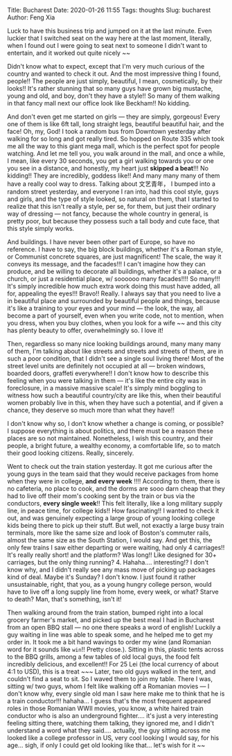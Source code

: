 Title: Bucharest
Date: 2020-01-26 11:55
Tags: thoughts
Slug: bucharest
Author: Feng Xia

Luck to have this business trip and jumped on it at the last
minute. Even luckier that I switched seat on the way here at the last
moment, literally, when I found out I were going to seat next to
someone I didn't want to entertain, and it worked out quite nicely ~~

Didn't know what to expect, except that I'm very much curious of the
country and wanted to check it out. And the most impressive thing I
found, people!! The people are just simply, beautiful, I mean,
cosmetically, by their looks!! It's rather stunning that so many guys
have grown big mustache, young and old, and boy, don't they have a
style!! So many of them walking in that fancy mall next our office
look like Beckham!! No kidding.

And don't even get me started on girls &mdash; they are simply,
gorgeous! Every one of them is like 6ft tall, long straight legs,
beautiful beautiful hair, and the face! Oh, my, God! I took a random
bus from Downtown yesterday after walking for so long and got really
tired. So hopped on Route 335 which took me all the way to this giant
mega mall, which is the perfect spot for people watching. And let me
tell you, you walk around in the mall, and once a while, I mean, like
every 30 seconds, you get a girl walking towards you or one you see in
a distance, and honestly, my heart just **skipped a beat**!!! No
kidding!! They are incredibly, goddess like!! And many many many of
them have a really cool way to dress. Talking about 文艺青年， I
bumped into a random street yesterday, and everyone I ran into, had
this cool style, guys and girls, and the type of style looked, so
natural on them, that I started to realize that this isn't really a
style, per se, for them, but just their ordinary way of dressing
&mdash; not fancy, because the whole country in general, is pretty
poor, but because they possess such a tall body and cute face, that
this style simply works.

And buildings. I have never been other part of Europe, so have no
reference. I have to say, the big block buildings, whether it's a
Roman style, or Communist concrete squares, are just magnificent! The
scale, the way it conveys its message, and the facades!!! I can't
imagine how they can produce, and be willing to decorate all
buildings, whether it's a palace, or a church, or just a residential
place, w/ soooooo many facades!!!! So many!!! It's simply incredible
how much extra work doing this must have added, all for, appealing the
eyes!!! Bravo!! Really. I always say that you need to live a in
beautiful place and surrounded by beautiful people and things, because
it's like a training to your eyes and your mind &mdash; the look, the
way, all become a part of yourself, even when you write code, not to
mention, when you dress, when you buy clothes, when you look for a
wife ~~ and this city has plenty beauty to offer, overwhelmingly so. I
love it!

Then, regardless so many nice looking buildings around, many many many
of them, I'm talking about like streets and streets and streets of
them, are in such a poor condition, that I didn't see a single soul
living there! Most of the street level units are definitely not
occupied at all &mdash; broken windows, boarded doors, graffeti
everywhere!! I don't know how to describe this feeling when you were
talking in them &mdash; it's like the entire city was in foreclosure,
in a massive massive scale! It's simply mind boggling to witness how
such a beautiful country/city are like this, when their beautiful
women probably live in this, when they have such a potential, and if
given a chance, they deserve so much more than what they have!!

I don't know why so, I don't know whether a change is coming, or
possible? I suppose everything is about politics, and there must be a
reason these places are so not maintained. Nonetheless, I wish this
country, and their people, a bright future, a wealthy economy, a
comfortable life, so to match their good looking citizens. Really,
sincerely.

Went to check out the train station yesterday. It got me curious after
the young guys in the team said that they would receive packages from
home when they were in college, **and every week** !!!! According to
them, there is no cafeteria, no place to cook, and the dorms are sooo
darn cheap that they had to live off their mom's cooking sent by the
train or bus via the conductors, **every single week**!! This felt
literally, like a long military supply line, in peace time, for
college kids!! How fascinating!! I wanted to check it out, and was
genuinely expecting a large group of young looking college kids being
there to pick up their stuff. But well, not exactly a large busy train
terminals, more like the same size and look of Boston's commuter
rails, almost the same size as the South Station, I would say. And get
this, the only few trains I saw either departing or were waiting, had
only 4 carriages!! It's really really short! and the platform? Was
long!! Like designed for 30+ carriages, but the only thing
running? 4. Hahaha.... interesting!? I don't know why, and I didn't
really see any mass move of picking up packages kind of deal. Maybe
it's Sunday? I don't know. I just found it rather unsustainable,
right, that you, as a young hungry college person, would have to live
off a long supply line from home, every week, or what? Starve to
death? Man, that's something, isn't it!

Then walking around from the train station, bumped right into a local
grocery farmer's market, and picked up the best meal I had in
Bucharest from an open BBQ stall &mdash; no one there speaks a word of
english! Luckily a guy waiting in line was able to speak some, and he
helped me to get my order in. It took me a bit hand wavings to order
my wine (and Romanian word for it sounds like `win`!! Pretty
close.). Sitting in this, plastic tents across to the BBQ grills,
among a few tables of old local guys, the food felt incredibly
delicious, and excellent!! For 25 Lei (the local currency of about 4:1
to USD), this is a treat ~~~ Later, two old guys walked in the tent,
and couldn't find a seat to sit. So I waved them to join my
table. There I was, sitting w/ two guys, whom I felt like walking off
a Romanian movies &mdash; I don't know why, every single old man I saw
here make me to think that he is a train conductor!!! hahaha... I
guess that's the most frequent appeared roles in those Romanian WWII
movies, you know, a white haired train conductor who is also an
underground fighter.... it's just a very interesting feeling sitting
there, watching them talking, they ignored me, and I didn't understand
a word what they said.... actually, the guy sitting across me looked
like a college professor in US, very cool looking I would say, for his
age... sigh, if only I could get old looking like that... let's wish
for it ~~ 
